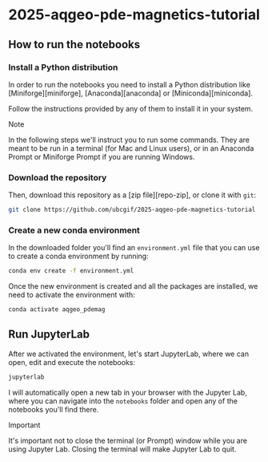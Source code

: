 # 2025-aqgeo-pde-magnetics-tutorial

## How to run the notebooks

### Install a Python distribution

In order to run the notebooks you need to install a Python distribution like
[Miniforge][miniforge], [Anaconda][anaconda] or [Miniconda][miniconda].

Follow the instructions provided by any of them to install it in your system.

> [!NOTE]
> In the following steps we'll instruct you to run some commands. They are
> meant to be run in a terminal (for Mac and Linux users), or in an Anaconda
> Prompt or Miniforge Prompt if you are running Windows.

### Download the repository

Then, download this repository as a [zip file][repo-zip], or clone it with `git`:

```bash
git clone https://github.com/ubcgif/2025-aqgeo-pde-magnetics-tutorial
```

### Create a new conda environment

In the downloaded folder you'll find an `environment.yml` file that you can use
to create a conda environment by running:

```bash
conda env create -f environment.yml
```

Once the new environment is created and all the packages are installed, we need
to activate the environment with:

```bash
conda activate aqgeo_pdemag
```

## Run JupyterLab

After we activated the environment, let's start JupyterLab, where we can open,
edit and execute the notebooks:

```bash
jupyterlab
```

I will automatically open a new tab in your browser with the Jupyter Lab, where
you can navigate into the `notebooks` folder and open any of the notebooks
you'll find there.

> [!IMPORTANT]
> It's important not to close the terminal (or Prompt) window while you are
> using Jupyter Lab. Closing the terminal will make Jupyter Lab to quit.